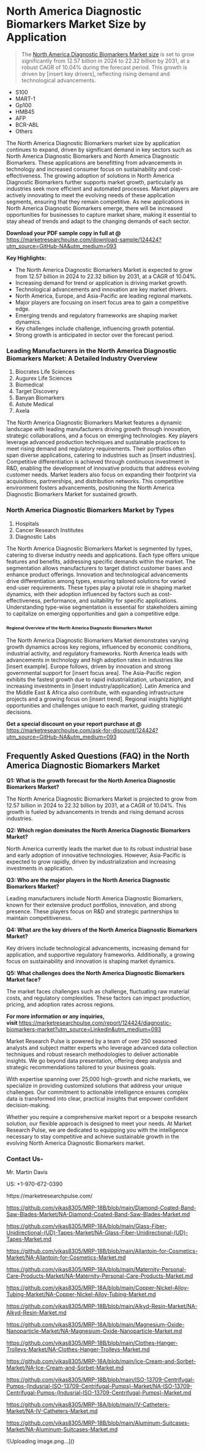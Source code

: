 <h1>North America Diagnostic Biomarkers Market&nbsp;Size by Application</h1><blockquote><p>The <a href="https://marketresearchpulse.com/download-sample/124424?utm_source=GitHub-NA&amp;utm_medium=093">North America Diagnostic Biomarkers Market size</a> is set to grow significantly from 12.57 billion in 2024 to 22.32 billion by 2031, at a robust CAGR of 10.04% during the forecast period. This growth is driven by [insert key drivers], reflecting rising demand and technological advancements.</p></blockquote><ul><li>S100 <li> MART-1 <li> Gp100 <li> HMB45 <li> AFP <li> BCR-ABL <li> Others</li></ul><p>The North America Diagnostic Biomarkers market size by application continues to expand, driven by significant demand in key sectors such as North America Diagnostic Biomarkers and North America Diagnostic Biomarkers. These applications are benefitting from advancements in technology and increased consumer focus on sustainability and cost-effectiveness. The growing adoption of solutions in North America Diagnostic Biomarkers further supports market growth, particularly as industries seek more efficient and automated processes. Market players are actively innovating to meet the evolving needs of these application segments, ensuring that they remain competitive. As new applications in North America Diagnostic Biomarkers emerge, there will be increased opportunities for businesses to capture market share, making it essential to stay ahead of trends and adapt to the changing demands of each sector.</p><p><strong>Download your PDF sample copy in full at @ </strong><a href="https://marketresearchpulse.com/download-sample/124424?utm_source=GitHub-NA&amp;utm_medium=093">https://marketresearchpulse.com/download-sample/124424?utm_source=GitHub-NA&amp;utm_medium=093</a></p><p><strong>Key Highlights: </strong></p><ul><li>The North America Diagnostic Biomarkers Market is expected to grow from 12.57 billion in 2024 to 22.32 billion by 2031, at a CAGR of 10.04%.</li><li>Increasing demand for trend or application is driving market growth.</li><li>Technological advancements and innovation are key market drivers.</li><li>North America, Europe, and Asia-Pacific are leading regional markets.</li><li>Major players are focusing on insert focus area to gain a competitive edge.</li><li>Emerging trends and regulatory frameworks are shaping market dynamics.</li><li>Key challenges include challenge, influencing growth potential.</li><li>Strong growth is anticipated in sector over the forecast period.</li></ul><h3>Leading Manufacturers in the North America Diagnostic Biomarkers Market: A Detailed Industry Overview</h3><ol><li>Biocrates Life Sciences</li><li>Augurex Life Sciences</li><li>Biomedical</li><li>Target Discovery</li><li>Banyan Biomarkers</li><li>Astute Medical</li><li>Axela</li></ol><div class="flex max-w-full flex-col flex-grow"><div class="min-h-8 text-message flex w-full flex-col items-end gap-2 whitespace-normal break-words [.text-message+&amp;]:mt-5" dir="auto" data-message-author-role="assistant" data-message-id="fd8432e4-4910-450d-b182-61b7bfb0a01f" data-message-model-slug="gpt-4o"><div class="flex w-full flex-col gap-1 empty:hidden first:pt-[3px]"><div class="markdown prose w-full break-words dark:prose-invert light"><p>The North America Diagnostic Biomarkers Market features a dynamic landscape with leading manufacturers driving growth through innovation, strategic collaborations, and a focus on emerging technologies. Key players leverage advanced production techniques and sustainable practices to meet rising demand and regulatory requirements. Their portfolios often span diverse applications, catering to industries such as [insert industries]. Competitive differentiation is achieved through continuous investment in R&amp;D, enabling the development of innovative products that address evolving customer needs. Market leaders also focus on expanding their footprint via acquisitions, partnerships, and distribution networks. This competitive environment fosters advancements, positioning the North America Diagnostic Biomarkers Market for sustained growth.</p></div></div></div></div><h3>North America Diagnostic Biomarkers Market by Types</h3><ol><li>Hospitals <li> Cancer Research Institutes <li> Diagnostic Labs</li></ol><div class="flex max-w-full flex-col flex-grow"><div class="min-h-8 text-message flex w-full flex-col items-end gap-2 whitespace-normal break-words [.text-message+&amp;]:mt-5" dir="auto" data-message-author-role="assistant" data-message-id="084470be-0bb7-4664-bddf-5156b4f41249" data-message-model-slug="gpt-4o-mini"><div class="flex w-full flex-col gap-1 empty:hidden first:pt-[3px]"><div class="markdown prose w-full break-words dark:prose-invert light"><p>The North America Diagnostic Biomarkers Market is segmented by types, catering to diverse industry needs and applications. Each type offers unique features and benefits, addressing specific demands within the market. The segmentation allows manufacturers to target distinct customer bases and enhance product offerings. Innovation and technological advancements drive differentiation among types, ensuring tailored solutions for varied end-user requirements. These types play a pivotal role in shaping market dynamics, with their adoption influenced by factors such as cost-effectiveness, performance, and suitability for specific applications. Understanding type-wise segmentation is essential for stakeholders aiming to capitalize on emerging opportunities and gain a competitive edge.</p></div></div></div></div><h3><span style="font-size: 11px;">Regional Overview of the North America Diagnostic Biomarkers Market</span></h3><div class="flex max-w-full flex-col flex-grow"><div class="min-h-8 text-message flex w-full flex-col items-end gap-2 whitespace-normal break-words [.text-message+&amp;]:mt-5" dir="auto" data-message-author-role="assistant" data-message-id="e9038762-ce64-4e30-91c9-9bd413514231" data-message-model-slug="gpt-4o-mini"><div class="flex w-full flex-col gap-1 empty:hidden first:pt-[3px]"><div class="markdown prose w-full break-words dark:prose-invert light"><p>The North America Diagnostic Biomarkers Market demonstrates varying growth dynamics across key regions, influenced by economic conditions, industrial activity, and regulatory frameworks. North America leads with advancements in technology and high adoption rates in industries like [insert example]. Europe follows, driven by innovation and strong governmental support for [insert focus area]. The Asia-Pacific region exhibits the fastest growth due to rapid industrialization, urbanization, and increasing investments in [insert industry/application]. Latin America and the Middle East &amp; Africa also contribute, with expanding infrastructure projects and a growing focus on [insert trend]. Regional insights highlight opportunities and challenges unique to each market, guiding strategic decisions.</p></div></div></div></div><p><strong>Get a special discount on your report purchase at @ </strong><a href="https://marketresearchpulse.com/ask-for-discount/124424?utm_source=GitHub-NA&amp;utm_medium=093">https://marketresearchpulse.com/ask-for-discount/124424?utm_source=GitHub-NA&amp;utm_medium=093</a></p><h2>Frequently Asked Questions (FAQ) in the North America Diagnostic Biomarkers Market</h2><p><strong>Q1: What is the growth forecast for the North America Diagnostic Biomarkers Market?</strong></p><p>The North America Diagnostic Biomarkers Market is projected to grow from 12.57 billion in 2024 to 22.32 billion by 2031, at a CAGR of 10.04%. This growth is fueled by advancements in trends and rising demand across industries.</p><p><strong>Q2: Which region dominates the North America Diagnostic Biomarkers Market?</strong></p><p>North America currently leads the market due to its robust industrial base and early adoption of innovative technologies. However, Asia-Pacific is expected to grow rapidly, driven by industrialization and increasing investments in application.</p><p><strong>Q3: Who are the major players in the North America Diagnostic Biomarkers Market?</strong></p><p>Leading manufacturers include North America Diagnostic Biomarkers, known for their extensive product portfolios, innovation, and strong presence. These players focus on R&amp;D and strategic partnerships to maintain competitiveness.</p><p><strong>Q4: What are the key drivers of the North America Diagnostic Biomarkers Market?</strong></p><p>Key drivers include technological advancements, increasing demand for application, and supportive regulatory frameworks. Additionally, a growing focus on sustainability and innovation is shaping market dynamics.</p><p><strong>Q5: What challenges does the North America Diagnostic Biomarkers Market face?</strong></p><p>The market faces challenges such as challenge, fluctuating raw material costs, and regulatory complexities. These factors can impact production, pricing, and adoption rates across regions.</p><p><strong>For more information or any inquiries, visit&nbsp;</strong><a href="https://marketresearchpulse.com/report/124424/diagnostic-biomarkers-market?utm_source=Linkedin&utm_medium=093">https://marketresearchpulse.com/report/124424/diagnostic-biomarkers-market?utm_source=Linkedin&utm_medium=093</a></p><p>Market Research Pulse is powered by a team of over 250 seasoned analysts and subject matter experts who leverage advanced data collection techniques and robust research methodologies to deliver actionable insights. We go beyond data presentation, offering deep analysis and strategic recommendations tailored to your business goals.</p><p>With expertise spanning over 25,000 high-growth and niche markets, we specialize in providing customized solutions that address your unique challenges. Our commitment to actionable intelligence ensures complex data is transformed into clear, practical insights that empower confident decision-making.</p><p>Whether you require a comprehensive market report or a bespoke research solution, our flexible approach is designed to meet your needs. At Market Research Pulse, we are dedicated to equipping you with the intelligence necessary to stay competitive and achieve sustainable growth in the evolving North America Diagnostic Biomarkers market.</p><h3><strong>Contact Us-</strong></h3><p>Mr. Martin Davis</p><p>US: +1-970-672-0390</p><p>https://marketresearchpulse.com/</p><p><a href="https://github.com/vikas8305/MRP-18B/blob/main/Diamond-Coated-Band-Saw-Blades-Market/NA-Diamond-Coated-Band-Saw-Blades-Market.md">https://github.com/vikas8305/MRP-18B/blob/main/Diamond-Coated-Band-Saw-Blades-Market/NA-Diamond-Coated-Band-Saw-Blades-Market.md</a></p><p><a href="https://github.com/vikas8305/MRP-18A/blob/main/Glass-Fiber-Unidirectional-(UD)-Tapes-Market/NA-Glass-Fiber-Unidirectional-(UD)-Tapes-Market.md">https://github.com/vikas8305/MRP-18A/blob/main/Glass-Fiber-Unidirectional-(UD)-Tapes-Market/NA-Glass-Fiber-Unidirectional-(UD)-Tapes-Market.md</a></p><p><a href="https://github.com/vikas8305/MRP-18B/blob/main/Allantoin-for-Cosmetics-Market/NA-Allantoin-for-Cosmetics-Market.md">https://github.com/vikas8305/MRP-18B/blob/main/Allantoin-for-Cosmetics-Market/NA-Allantoin-for-Cosmetics-Market.md</a></p><p><a href="https://github.com/vikas8305/MRP-18A/blob/main/Maternity-Personal-Care-Products-Market/NA-Maternity-Personal-Care-Products-Market.md">https://github.com/vikas8305/MRP-18A/blob/main/Maternity-Personal-Care-Products-Market/NA-Maternity-Personal-Care-Products-Market.md</a></p><p><a href="https://github.com/vikas8305/MRP-18A/blob/main/Copper-Nickel-Alloy-Tubing-Market/NA-Copper-Nickel-Alloy-Tubing-Market.md">https://github.com/vikas8305/MRP-18A/blob/main/Copper-Nickel-Alloy-Tubing-Market/NA-Copper-Nickel-Alloy-Tubing-Market.md</a></p><p><a href="https://github.com/vikas8305/MRP-18B/blob/main/Alkyd-Resin-Market/NA-Alkyd-Resin-Market.md">https://github.com/vikas8305/MRP-18B/blob/main/Alkyd-Resin-Market/NA-Alkyd-Resin-Market.md</a></p><p><a href="https://github.com/vikas8305/MRP-18A/blob/main/Magnesium-Oxide-Nanoparticle-Market/NA-Magnesium-Oxide-Nanoparticle-Market.md">https://github.com/vikas8305/MRP-18A/blob/main/Magnesium-Oxide-Nanoparticle-Market/NA-Magnesium-Oxide-Nanoparticle-Market.md</a></p><p><a href="https://github.com/vikas8305/MRP-18B/blob/main/Clothes-Hanger-Trolleys-Market/NA-Clothes-Hanger-Trolleys-Market.md">https://github.com/vikas8305/MRP-18B/blob/main/Clothes-Hanger-Trolleys-Market/NA-Clothes-Hanger-Trolleys-Market.md</a></p><p><a href="https://github.com/vikas8305/MRP-18A/blob/main/Ice-Cream-and-Sorbet-Market/NA-Ice-Cream-and-Sorbet-Market.md">https://github.com/vikas8305/MRP-18A/blob/main/Ice-Cream-and-Sorbet-Market/NA-Ice-Cream-and-Sorbet-Market.md</a></p><p><a href="https://github.com/vikas8305/MRP-18B/blob/main/ISO-13709-Centrifugal-Pumps-(Indusrial-ISO-13709-Centrifugal-Pumps)-Market/NA-ISO-13709-Centrifugal-Pumps-(Indusrial-ISO-13709-Centrifugal-Pumps)-Market.md">https://github.com/vikas8305/MRP-18B/blob/main/ISO-13709-Centrifugal-Pumps-(Indusrial-ISO-13709-Centrifugal-Pumps)-Market/NA-ISO-13709-Centrifugal-Pumps-(Indusrial-ISO-13709-Centrifugal-Pumps)-Market.md</a></p><p><a href="https://github.com/vikas8305/MRP-18A/blob/main/IV-Catheters-Market/NA-IV-Catheters-Market.md">https://github.com/vikas8305/MRP-18A/blob/main/IV-Catheters-Market/NA-IV-Catheters-Market.md</a></p><p><a href="https://github.com/vikas8305/MRP-18B/blob/main/Aluminum-Suitcases-Market/NA-Aluminum-Suitcases-Market.md">https://github.com/vikas8305/MRP-18B/blob/main/Aluminum-Suitcases-Market/NA-Aluminum-Suitcases-Market.md</a></p>
![Uploading image.png…]()
